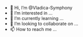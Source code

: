 - 👋 Hi, I’m @Vladica-Symphony
- 👀 I’m interested in ...
- 🌱 I’m currently learning ...
- 💞️ I’m looking to collaborate on ...
- 📫 How to reach me ...

<!---
Vladica-Symphony/Vladica-Symphony is a ✨ special ✨ repository because its `README.md` (this file) appears on your GitHub profile.
You can click the Preview link to take a look at your changes.
--->
